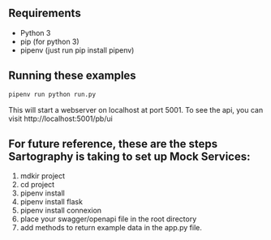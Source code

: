 
## Requirements
* Python 3
* pip (for python 3)
* pipenv (just run pip install pipenv)

## Running these examples
```bash
pipenv run python run.py
```
This will start a webserver on localhost at port 5001.  To see the api, you can visit
http://localhost:5001/pb/ui


## For future reference, these are the steps Sartography is taking to set up Mock Services:

1. mdkir project
1. cd project
1. pipenv install
1. pipenv install flask
1. pipenv install connexion
1. place your swagger/openapi file in the root directory
1. add methods to return example data in the app.py file.